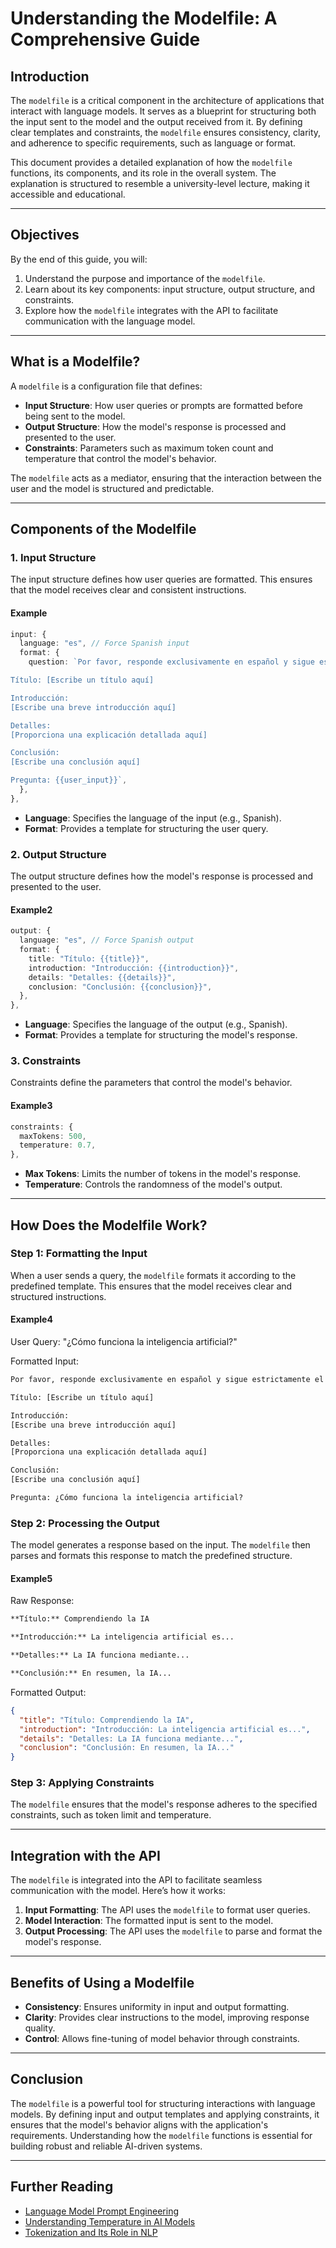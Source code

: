 # Understanding the Modelfile: A Comprehensive Guide

## Introduction

The `modelfile` is a critical component in the architecture of applications that interact with language models. It serves as a blueprint for structuring both the input sent to the model and the output received from it. By defining clear templates and constraints, the `modelfile` ensures consistency, clarity, and adherence to specific requirements, such as language or format.

This document provides a detailed explanation of how the `modelfile` functions, its components, and its role in the overall system. The explanation is structured to resemble a university-level lecture, making it accessible and educational.

---

## Objectives

By the end of this guide, you will:

1. Understand the purpose and importance of the `modelfile`.
2. Learn about its key components: input structure, output structure, and constraints.
3. Explore how the `modelfile` integrates with the API to facilitate communication with the language model.

---

## What is a Modelfile?

A `modelfile` is a configuration file that defines:

- **Input Structure**: How user queries or prompts are formatted before being sent to the model.
- **Output Structure**: How the model's response is processed and presented to the user.
- **Constraints**: Parameters such as maximum token count and temperature that control the model's behavior.

The `modelfile` acts as a mediator, ensuring that the interaction between the user and the model is structured and predictable.

---

## Components of the Modelfile

### 1. Input Structure

The input structure defines how user queries are formatted. This ensures that the model receives clear and consistent instructions.

#### Example

```typescript
input: {
  language: "es", // Force Spanish input
  format: {
    question: `Por favor, responde exclusivamente en español y sigue estrictamente el siguiente formato:

Título: [Escribe un título aquí]

Introducción:
[Escribe una breve introducción aquí]

Detalles:
[Proporciona una explicación detallada aquí]

Conclusión:
[Escribe una conclusión aquí]

Pregunta: {{user_input}}`,
  },
},
```

- **Language**: Specifies the language of the input (e.g., Spanish).
- **Format**: Provides a template for structuring the user query.

### 2. Output Structure

The output structure defines how the model's response is processed and presented to the user.

#### Example2

```typescript
output: {
  language: "es", // Force Spanish output
  format: {
    title: "Título: {{title}}",
    introduction: "Introducción: {{introduction}}",
    details: "Detalles: {{details}}",
    conclusion: "Conclusión: {{conclusion}}",
  },
},
```

- **Language**: Specifies the language of the output (e.g., Spanish).
- **Format**: Provides a template for structuring the model's response.

### 3. Constraints

Constraints define the parameters that control the model's behavior.

#### Example3

```typescript
constraints: {
  maxTokens: 500,
  temperature: 0.7,
},
```

- **Max Tokens**: Limits the number of tokens in the model's response.
- **Temperature**: Controls the randomness of the model's output.

---

## How Does the Modelfile Work?

### Step 1: Formatting the Input

When a user sends a query, the `modelfile` formats it according to the predefined template. This ensures that the model receives clear and structured instructions.

#### Example4

User Query: "¿Cómo funciona la inteligencia artificial?"

Formatted Input:

```txt
Por favor, responde exclusivamente en español y sigue estrictamente el siguiente formato:

Título: [Escribe un título aquí]

Introducción:
[Escribe una breve introducción aquí]

Detalles:
[Proporciona una explicación detallada aquí]

Conclusión:
[Escribe una conclusión aquí]

Pregunta: ¿Cómo funciona la inteligencia artificial?
```

### Step 2: Processing the Output

The model generates a response based on the input. The `modelfile` then parses and formats this response to match the predefined structure.

#### Example5

Raw Response:

```txt
**Título:** Comprendiendo la IA

**Introducción:** La inteligencia artificial es...

**Detalles:** La IA funciona mediante...

**Conclusión:** En resumen, la IA...
```

Formatted Output:

```json
{
  "title": "Título: Comprendiendo la IA",
  "introduction": "Introducción: La inteligencia artificial es...",
  "details": "Detalles: La IA funciona mediante...",
  "conclusion": "Conclusión: En resumen, la IA..."
}
```

### Step 3: Applying Constraints

The `modelfile` ensures that the model's response adheres to the specified constraints, such as token limit and temperature.

---

## Integration with the API

The `modelfile` is integrated into the API to facilitate seamless communication with the model. Here’s how it works:

1. **Input Formatting**: The API uses the `modelfile` to format user queries.
2. **Model Interaction**: The formatted input is sent to the model.
3. **Output Processing**: The API uses the `modelfile` to parse and format the model's response.

---

## Benefits of Using a Modelfile

- **Consistency**: Ensures uniformity in input and output formatting.
- **Clarity**: Provides clear instructions to the model, improving response quality.
- **Control**: Allows fine-tuning of model behavior through constraints.

---

## Conclusion

The `modelfile` is a powerful tool for structuring interactions with language models. By defining input and output templates and applying constraints, it ensures that the model's behavior aligns with the application's requirements. Understanding how the `modelfile` functions is essential for building robust and reliable AI-driven systems.

---

## Further Reading

- [Language Model Prompt Engineering](https://example.com/prompt-engineering)
- [Understanding Temperature in AI Models](https://example.com/temperature-ai)
- [Tokenization and Its Role in NLP](https://example.com/tokenization-nlp)
